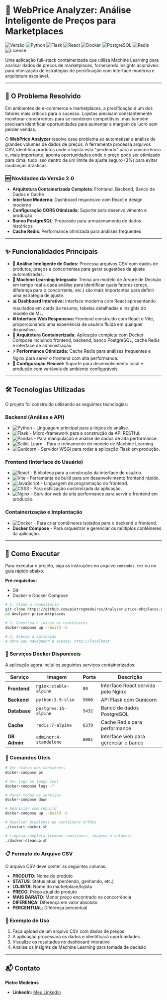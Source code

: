 # 🚀 WebPrice Analyzer: Análise Inteligente de Preços para Marketplaces

![Versão](https://img.shields.io/badge/version-2.0.0-blue)
![Python](https://img.shields.io/badge/Python-3.9-3776AB?logo=python&logoColor=white)
![Flask](https://img.shields.io/badge/Flask-3.0-black?logo=flask&logoColor=white)
![React](https://img.shields.io/badge/React-18-61DAFB?logo=react&logoColor=white)
![Docker](https://img.shields.io/badge/Docker-Ready-2496ED?logo=docker&logoColor=white)
![PostgreSQL](https://img.shields.io/badge/PostgreSQL-15-336791?logo=postgresql&logoColor=white)
![Redis](https://img.shields.io/badge/Redis-7-DC382D?logo=redis&logoColor=white)
![License](https://img.shields.io/badge/License-MIT-yellow.svg)

Uma aplicação full-stack containerizada que utiliza Machine Learning para analisar dados de preços de marketplaces, fornecendo insights acionáveis para otimização de estratégias de precificação com interface moderna e arquitetura escalável.

---

## 🎯 O Problema Resolvido

Em ambientes de e-commerce e marketplaces, a precificação é um dos fatores mais críticos para o sucesso. Lojistas precisam constantemente monitorar concorrentes para se manterem competitivos, mas também precisam identificar oportunidades para aumentar a margem de lucro sem perder vendas.

O **WebPrice Analyzer** resolve esse problema ao automatizar a análise de grandes volumes de dados de preços. A ferramenta processa arquivos CSV, identifica produtos onde o lojista está "perdendo" para a concorrência e, mais importante, aponta oportunidades onde o preço pode ser otimizado para cima, tudo isso dentro de um limite de ajuste seguro (3%) para evitar mudanças drásticas.

### 🆕 Novidades da Versão 2.0
- **Arquitetura Containerizada Completa**: Frontend, Backend, Banco de Dados e Cache
- **Interface Moderna**: Dashboard responsivo com React e design moderno
- **Configuração CORS Otimizada**: Suporte para desenvolvimento e produção
- **Banco PostgreSQL**: Preparado para armazenamento de dados históricos
- **Cache Redis**: Performance otimizada para análises frequentes

---

## ✨ Funcionalidades Principais

*   **🧠 Análise Inteligente de Dados:** Processa arquivos CSV com dados de produtos, preços e concorrentes para gerar sugestões de ajuste automatizadas.
*   **🤖 Machine Learning Integrado:** Treina um modelo de Árvore de Decisão em tempo real a cada análise para identificar quais fatores (preço, diferença para o concorrente, etc.) são mais importantes para definir uma estratégia de ajuste.
*   **📊 Dashboard Interativo:** Interface moderna com React apresentando resultados em cards de resumo, tabelas detalhadas e insights do modelo de ML.
*   **🌐 Interface Web Responsiva:** Frontend construído com React e Vite, proporcionando uma experiência de usuário fluida em qualquer dispositivo.
*   **🐳 Arquitetura Containerizada:** Aplicação completa com Docker Compose incluindo frontend, backend, banco PostgreSQL, cache Redis e interface de administração.
*   **⚡ Performance Otimizada:** Cache Redis para análises frequentes e Nginx para servir o frontend com alta performance.
*   **🔧 Configuração Flexível:** Suporte para desenvolvimento local e produção com variáveis de ambiente configuráveis.

---

## 🛠️ Tecnologias Utilizadas

O projeto foi construído utilizando as seguintes tecnologias:

### **Backend (Análise e API)**
*   ![Python](https://img.shields.io/badge/Python-3776AB?logo=python&logoColor=white) - Linguagem principal para a lógica de análise.
*   ![Flask](https://img.shields.io/badge/Flask-black?logo=flask&logoColor=white) - Micro-framework para a construção da API RESTful.
*   ![Pandas](https://img.shields.io/badge/Pandas-150458?logo=pandas&logoColor=white) - Para manipulação e análise de dados de alta performance.
*   ![Scikit-Learn](https://img.shields.io/badge/Scikit--Learn-F7931E?logo=scikit-learn&logoColor=white) - Para o treinamento do modelo de Machine Learning.
*   ![Gunicorn](https://img.shields.io/badge/Gunicorn-499848?logo=gunicorn&logoColor=white) - Servidor WSGI para rodar a aplicação Flask em produção.

### **Frontend (Interface do Usuário)**
*   ![React](https://img.shields.io/badge/React-61DAFB?logo=react&logoColor=white) - Biblioteca para a construção da interface de usuário.
*   ![Vite](https://img.shields.io/badge/Vite-646CFF?logo=vite&logoColor=white) - Ferramenta de build para um desenvolvimento frontend rápido.
*   ![JavaScript](https://img.shields.io/badge/JavaScript-F7DF1E?logo=javascript&logoColor=black) - Linguagem de programação do frontend.
*   ![CSS3](https://img.shields.io/badge/CSS3-1572B6?logo=css3&logoColor=white) - Para estilização customizada da aplicação.
*   ![Nginx](https://img.shields.io/badge/Nginx-009639?logo=nginx&logoColor=white) - Servidor web de alta performance para servir o frontend em produção.

### **Containerização e Implantação**
*   ![Docker](https://img.shields.io/badge/Docker-2496ED?logo=docker&logoColor=white) - Para criar contêineres isolados para o backend e frontend.
*   **Docker Compose** - Para orquestrar e gerenciar os múltiplos contêineres da aplicação.

---

## 🚀 Como Executar

Para executar o projeto, siga as instruções no arquivo `comandos.txt` ou no guia rápido abaixo.

**Pré-requisitos:**
- Git
- Docker e Docker Compose

```bash
# 1. Clone o repositório
git clone https://github.com/pietrogmedeiros/Analyzer-price-mktplaces.git
cd Analyzer-price-mktplaces

# 2. Construa e inicie os contêineres
docker-compose up --build -d

# 3. Acesse a aplicação
# Abra seu navegador e acesse: http://localhost
```

### 🐳 Serviços Docker Disponíveis

A aplicação agora inclui os seguintes serviços containerizados:

| Serviço | Imagem | Porta | Descrição |
|---------|--------|-------|-----------|
| **Frontend** | `nginx:stable-alpine` | `80` | Interface React servida pelo Nginx |
| **Backend** | `python:3.9-slim` | `5000` | API Flask com Gunicorn |
| **Database** | `postgres:15-alpine` | `5432` | Banco de dados PostgreSQL |
| **Cache** | `redis:7-alpine` | `6379` | Cache Redis para performance |
| **DB Admin** | `adminer:4-standalone` | `8081` | Interface web para gerenciar o banco |

### 🔧 Comandos Úteis

```bash
# Ver status dos containers
docker-compose ps

# Ver logs em tempo real
docker-compose logs -f

# Parar todos os serviços
docker-compose down

# Reiniciar com rebuild
docker-compose up --build -d

# Resolver problemas de containers órfãos
./restart-docker.sh

# Limpeza completa (remove containers, imagens e volumes)
./docker-cleanup.sh
```

### 📋 Formato do Arquivo CSV

O arquivo CSV deve conter as seguintes colunas:
- **PRODUTO**: Nome do produto
- **STATUS**: Status atual (perdendo, ganhando, etc.)
- **LOJISTA**: Nome do marketplace/lojista
- **PRECO**: Preço atual do produto
- **MAIS BARATO**: Menor preço encontrado na concorrência
- **DIFERENÇA**: Diferença em valor absoluto
- **PERCENTUAL**: Diferença percentual

### 🎯 Exemplo de Uso

1. Faça upload de um arquivo CSV com dados de preços
2. A aplicação processará os dados e identificará oportunidades
3. Visualize os resultados no dashboard interativo
4. Analise os insights de Machine Learning para tomada de decisão

---

## 📬 Contato

**Pietro Medeiros**

-   **LinkedIn:** [Meu Linkedin](https://www.linkedin.com/in/pietro-medeiros-770bba162/)
